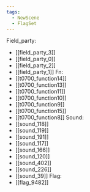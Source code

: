 ```yaml
---
tags:
  - NewScene
  - FlagSet
---
```

Field_party:
- [[field_party_3]]
- [[field_party_0]]
- [[field_party_2]]
- [[field_party_1]]
Fn:
- [[t0700_function14]]
- [[t0700_function13]]
- [[t0700_function11]]
- [[t0700_function10]]
- [[t0700_function9]]
- [[t0700_function15]]
- [[t0700_function8]]
Sound:
- [[sound_118]]
- [[sound_119]]
- [[sound_191]]
- [[sound_117]]
- [[sound_166]]
- [[sound_120]]
- [[sound_402]]
- [[sound_226]]
- [[sound_39]]
Flag:
- [[flag_9482]]
